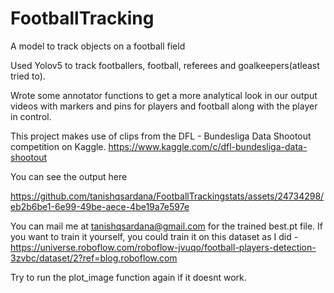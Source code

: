 # FootballTracking
A model to track objects on a football field

Used Yolov5 to track footballers, football, referees and goalkeepers(atleast tried to).

Wrote some annotator functions to get a more analytical look in our output videos with markers and pins for players and football along with the player in control.

This project makes use of clips from the DFL - Bundesliga Data Shootout competition on Kaggle. https://www.kaggle.com/c/dfl-bundesliga-data-shootout

You can see the output here


https://github.com/tanishqsardana/FootballTrackingstats/assets/24734298/eb2b6be1-6e99-49be-aece-4be19a7e597e



You can mail me at tanishqsardana@gmail.com for the trained best.pt file.
If you want to train it yourself, you could train it on this dataset as I did - https://universe.roboflow.com/roboflow-jvuqo/football-players-detection-3zvbc/dataset/2?ref=blog.roboflow.com

Try to run the plot_image function again if it doesnt work.
